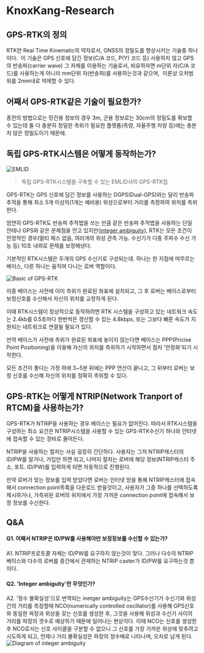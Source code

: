 # KnoxKang-Research

## GPS-RTK의 정의

  RTK란 Real Time Kinematic의 약자로서, GNSS의 정밀도를 향상시키는 기술중 하나이다.
  이 기술은 GPS 신호에 담긴 정보(C/A 코드, P(Y) 코드 등) 사용하지 않고 GPS의 반송파(carrier wave) 그 자체를 이용하는 기술로서, 비유하자면 m단위 자(C/A 코드)를 사용하는게 아니라 mm단위 자(반송파)를 사용하는것과 같으며, 
  이론상 오차범위를 2mm내로 억제할 수 있다.

## 어째서 GPS-RTK같은 기술이 필요한가?

  종전의 방법으로는 민간용 정보의 경우 3m, 군용 정보로는 30cm의 정밀도를 확보할 수 있는데 둘 다 충분히 정밀한 측위가 필요한 플랫폼(측량, 자율주행 차량 등)에는 충분치 않은 정밀도이기 때문에.

## 독립 GPS-RTK시스템은 어떻게 동작하는가?
    
![EMLID](http://www.robotshop.com/media/files/images3/rb-eml-09-1.jpg)
>독립 GPS-RTK시스템을 구축할 수 있는 EMLID사의 GPS-RTK칩
  
GPS-RTK는 GPS 신호에 담긴 정보를 사용하는 DGPS(Dual-GPS)와는 달리 반송파 추적을 통해 최소 5개 이상의(1개는 예비용) 위성으로부터 거리를 측정하여 위치를 측위한다.
  

엄연히 GPS-RTK도 반송파 추적법을 쓰는 만큼 같은 반송파 추적법을 사용하는 단일 안테나 GPS와 같은 문제점을 안고 있지만([integer ambiguity](https://github.com/KnoxKang/KnoxKang-Research/blob/master/GPS-RTK-KO.md#q2-integer-ambiguity란-무엇인가)), RTK는 모든 조건이 안정적인 경우(멀티 패스 없음, 여러개의 위성 관측 가능. 수신기가 다중 주파수 수신 가능 등) 10초 내외로 문제를 보정해낸다.
  

기본적인 RTK시스템은 두개의 GPS 수신기로 구성되는데. 하나는 한 지점에 머무르는 베이스, 다른 하나는 움직여 다니는 로버 역할이다.

![Basic of GPS-RTK](https://www.e-education.psu.edu/geog862/sites/www.e-education.psu.edu.geog862/files/images/Lesson07/Real_Time_Kinematic.png)
  
이중 베이스는 사전에 이미 측위가 완료된 좌표에 설치되고, 그 후 로버는 베이스로부터 보정신호를 수신해서 자신의 위치를 교정하게 된다.
  
이때 RTK시스템이 정상적으로 동작하려면 RTK 시스템을 구성하고 있는 네트워크 속도는 2.4kb를 0.5초마다 한번씩은 갱신할 수 있는 4.8kbps, 또는 그보다 빠른 속도가 지원되는 네트워크로 연결될 필요가 있다.
  
만약 베이스가 사전에 측위가 완료된 좌표에 놓이지 않는다면 베이스는 PPP(Pricise Point Positioning)을 이용해 자신의 위치를 측위하기 시작하면서 점차 '안정화'되기 시작한다.
  
모든 조건이 좋다는 가정 하에 3~5분 뒤에는 PPP 연산이 끝나고, 그 뒤부터 로버는 보정 신호를 수신해 자신의 위치를 정확히 측위할 수 있다.


  
## GPS-RTK는 어떻게 NTRIP(Network Tranport of RTCM)을 사용하는가?

GPS-RTK가 NTRIP을 사용하는 경우 베이스는 필요가 없어진다. 따라서 RTK시스템을 구성하는 최소 요건은 NTRIP시스템을 사용할 수 있는 GPS-RTK수신기 하나와 인터넷에 접속할 수 있는 장비로 줄어든다.

  
NTRIP을 사용하는 절차는 사실 굉장히 간단하다. 사용자는 그저 NTRIP캐스터의 ID/PW를 알거나, 가입만 하면 되고, 나머지 절차는 로버에 해당 정보(NTRIP캐스터 주소, 포트. ID/PW)를 입력하게 되면 자동적으로 진행된다.
  
  만약 로버가 맞는 정보를 입력 받았다면 로버는 인터넷 망을 통해 NTRIP캐스터에 접속해서 connection point목록을 다운로드 받을것이고, 사용자가 그중 하나를 선택하도록 제시하거나, 가측위된 로버의 위치에서 가장 가까운 connection point에 접속해서 보정 정보를 수신한다.
  
  
## Q&A

#### Q1. 어째서 NTRIP은 ID/PW를 사용해야만 보정정보를 수신할 수 있는가?
A1. NTRIP프로토콜 자체는 ID/PW를 요구하지 않는것이 맞다. 그러나 다수의 NTRIP베이스와 다수의 로버를 중간에서 관제하는 NTRIP caster가 ID/PW를 요구하는것 뿐이다.

#### Q2. 'Integer ambiguity'란 무엇인가?
A2. '정수 불확실성'으로 번역되는 inetger ambiguity는 GPS수신기가 수신기와 위성간의 거리를 측정할때 NCO(numerically controlled oscillator)를 사용해 GPS신호와 동일한 파장과 위상을 갖는 신호를 생성한 후, 그것을 사용해 위성과 수신기 사이의 거리를 파장의 갯수로  예상하기 때문에 일어나는 현상이다. 이때 NCO는 신호를 생성한 후 NCO로서는 신호 사이클을 구분할 수 없으니 그 신호를 가장 가까운 위상에 맞추려고 시도하게 되고,  언제나 거리 불확실성은 파장의 정수배로 나타나며, 오차로 남게 된다.
![Diagram of integer ambiguity](http://garrett.seepersad.org/uploads/2/2/4/4/22441458/8086772_orig.png?472)
